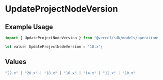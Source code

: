 # UpdateProjectNodeVersion

## Example Usage

```typescript
import { UpdateProjectNodeVersion } from "@vercel/sdk/models/operations/updateproject.js";

let value: UpdateProjectNodeVersion = "18.x";
```

## Values

```typescript
"22.x" | "20.x" | "18.x" | "16.x" | "14.x" | "12.x" | "10.x"
```